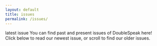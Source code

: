 ```yaml
---
layout: default
title: issues
permalink: /issues/
---
```


latest issue
You can find past and present issues of DoubleSpeak here! Click below to read our newest issue, or scroll to find our older issues.